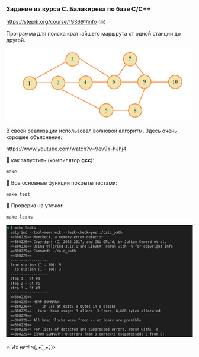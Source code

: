 

### Задание из курса С. Балакирева по базе C/C++

https://stepik.org/course/193691/info (🔥)

Программа для поиска кратчайшего маршрута от одной станции до другой.

![screen1](./images/screen1.png)

В своей реализации использовал волновой алгоритм. Здесь очень хорошее объяснение:  

https://www.youtube.com/watch?v=9ev9Y-hJhj4

 🎯 как запустить (компилятор **gcc**): 

```shell
make
```


🧪 Все основные функции покрыты тестами: 

```shell
make test
```


💩 Проверка на утечки:

```shell
make leaks
```

![screen2](./images/screen2.png)

🔥 Их нет!  ٩(｡•́‿•̀｡)۶

